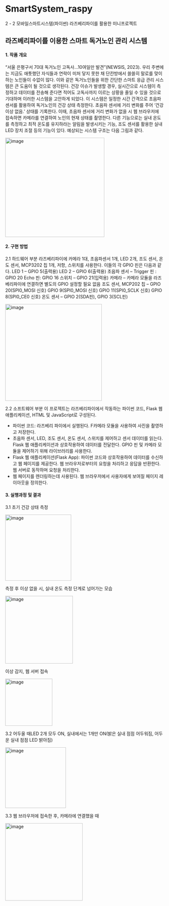 # SmartSystem_raspy
2 - 2 모바일스마트시스템(파이썬) 라즈베리파이를 활용한 미니프로젝트


## 라즈베리파이를 이용한 스마트 독거노인 관리 시스템

#### 1. 작품 개요
“서울 은평구서 70대 독거노인 고독사…10여일만 발견”(NEWSIS, 2023). 우리 주변에는
지금도 애틋했던 자식들과 연락이 미처 닿지 못한 채 단칸방에서 쓸쓸히 말로를 맞이하는 노인들이 수없이 많다.
이와 같은 독거노인들을 위한 간단한 스마트 응급 관리 시스템은 큰 도움이 될 것으로 생각된다. 
건강 이슈가 발생할 경우, 실시간으로 시스템이 측정하고 데이터를 전송해 준다면 적어도 고독사까지 이르는 상황을 줄일 수 있을 것으로 
기대하며 이러한 시스템을 고안하게 되었다.
이 시스템은 일정한 시간 간격으로 초음파 센서를 활용하여 독거노인의 건강 상태 측정한다. 
초음파 센서에 거리 변화를 주어 ‘건강 이상 없음.’ 상태를 기록한다. 
이때, 초음파 센서에 거리 변화가 없을 시 웹 브라우저에 접속하면 카메라를 연결하여 노인의 현재 상태를 촬영한다. 
다른 기능으로는 실내 온도를 측정하고 최적 온도를 유지하라는 알림을 발생시키는 기능, 
조도 센서를 활용한 실내 LED 장치 조절 등의 기능이 있다. 
예상되는 시스템 구조는 다음 그림과 같다.

<img width="314" alt="image" src="https://github.com/Hjwoon/SmartSystem_raspy/assets/100463930/7dcfa3de-35a2-4e1f-b559-2addb1d082cc">

#### 2. 구현 방법
2.1 하드웨어 부분
라즈베리파이에 카메라 1대, 초음파센서 1개, LED 2개, 조도 센서, 온도 센서, MCP3202 
칩 1개, 저항, 스위치를 사용한다.
이들의 각 GPIO 핀은 다음과 같다.
LED 1 – GPIO 5(출력용)
LED 2 – GPIO 6(출력용)
초음파 센서 – Trigger 핀 : GPIO 20
 Echo 핀: GPIO 16
스위치 – GPIO 21(입력용)
카메라 – 카메라 모듈을 라즈베리파이에 연결하면 별도의 GPIO 설정할 필요 없음
조도 센서, MCP202 칩 – GPIO 20(SPI0_MOSI 신호)
 GPIO 9(SPI0_MOSI 신호)
 GPIO 11(SPI0_SCLK 신호)
 GPIO 8(SPI0_CE0 신호)
온도 센서 – GPIO 2(SDA핀), GPIO 3(SCL핀)

<img width="306" alt="image" src="https://github.com/Hjwoon/SmartSystem_raspy/assets/100463930/a0388843-d787-4ee6-bc88-83ce5bb45174">

2.2 소프트웨어 부분
이 프로젝트는 라즈베리파이에서 작동하는 파이썬 코드, Flask 웹 애플리케이션, HTML 
및 JavaScript로 구성된다.
- 파이썬 코드: 라즈베리 파이에서 실행된다. F카메라 모듈을 사용하여 사진을 촬영하고 저장한다.
- 초음파 센서, LED, 조도 센서, 온도 센서, 스위치를 제어하고 센서 데이터를 읽는다. Flask 웹 애플리케이션과 상호작용하여 데이터를 전달한다. GPIO 핀 및 카메라 모듈을 제어하기 위해 라이브러리를 사용한다.
- Flask 웹 애플리케이션(Flask App): 파이썬 코드와 상호작용하여 데이터를 수신하고 웹 페이지를 제공한다. 웹 브라우저로부터의 요청을 처리하고 응답을 반환한다. 웹 서버로 동작하며 요청을 처리한다.
- 웹 페이지를 렌더링하는데 사용된다. 웹 브라우저에서 사용자에게 보여질 페이지 레이아웃을 정의한다.

#### 3. 실행과정 및 결과
3.1 초기 건강 상태 측정

<img width="209" alt="image" src="https://github.com/Hjwoon/SmartSystem_raspy/assets/100463930/3468085e-3b61-4400-a5df-d4924e4884af">

측정 후 이상 없을 시, 실내 온도 측정 단계로 넘어가는 모습

<img width="214" alt="image" src="https://github.com/Hjwoon/SmartSystem_raspy/assets/100463930/93430910-c287-4dd9-80b8-47e7dd56b3b4">

이상 감지, 웹 서버 접속

<img width="149" alt="image" src="https://github.com/Hjwoon/SmartSystem_raspy/assets/100463930/0007eb28-d801-447a-9913-94ba043cd22e">

3.2 어두울 때LED 2개 모두 ON, 실내에서는 1개만 ON(밝은 실내 점점 어두워짐, 어두운 실내 점점 LED 밝아짐)

<img width="192" alt="image" src="https://github.com/Hjwoon/SmartSystem_raspy/assets/100463930/f9a33775-a318-46f7-939c-e8dccb6aa29b">

3.3
웹 브라우저에 접속한 후, 카메라에 연결했을 때

<img width="245" alt="image" src="https://github.com/Hjwoon/SmartSystem_raspy/assets/100463930/9b518e70-2aaa-4128-be01-0cd3ed8d55d1">
